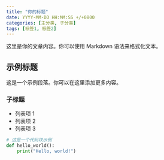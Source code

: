 ```yaml
---
title: "你的标题"
date: YYYY-MM-DD HH:MM:SS +/+0800
categories: [主分类, 子分类]
tags: [标签1, 标签2]
---
```


这里是你的文章内容。你可以使用 Markdown 语法来格式化文本。

## 示例标题

这是一个示例段落。你可以在这里添加更多内容。

### 子标题

- 列表项 1
- 列表项 2
- 列表项 3

```python
# 这是一个代码块示例
def hello_world():
    print("Hello, world!")
